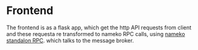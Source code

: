 # Frontend
The frontend is as a flask app, which get the http API requests from client and these requesta re transformed to nameko RPC calls, using [nameko standalon RPC](https://nameko.readthedocs.io/en/stable/built_in_extensions.html). which talks to the message broker.
